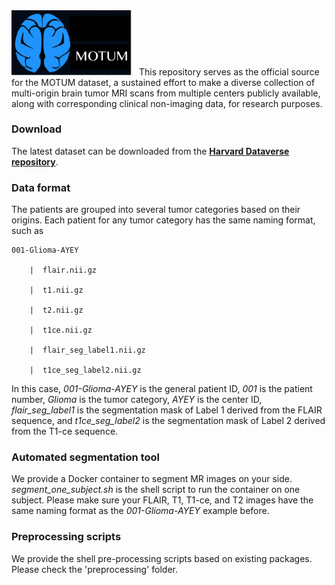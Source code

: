 <img src="logo_motum.png" width="200">
This repository serves as the official source for the MOTUM dataset, a sustained effort to make a diverse collection of multi-origin brain tumor MRI scans from multiple centers publicly available, along with corresponding clinical non-imaging data, for research purposes. 


### Download 
The latest dataset can be downloaded from the **[Harvard Dataverse repository](https://doi.org/10.7910/DVN/KUUEWC)**. 


### Data format
The patients are grouped into several tumor categories based on their origins. 
Each patient for any tumor category has the same naming format, such as  

    001-Glioma-AYEY
    
        |  flair.nii.gz

        |  t1.nii.gz

        |  t2.nii.gz

        |  t1ce.nii.gz

        |  flair_seg_label1.nii.gz

        |  t1ce_seg_label2.nii.gz
   
In this case, *001-Glioma-AYEY* is the general patient ID, *001* is the patient number, *Glioma* is the tumor category, 
*AYEY* is the center ID, *flair_seg_label1* is the segmentation mask of Label 1 derived from the FLAIR sequence, and *t1ce_seg_label2* is the segmentation mask of Label 2 derived from the T1-ce sequence. 

### Automated segmentation tool 
We provide a Docker container to segment MR images on your side. 
*segment_one_subject.sh* is the shell script to run the container on one subject. 
Please make sure your FLAIR, T1, T1-ce, and T2 images have the same naming format as the *001-Glioma-AYEY* example before. 

### Preprocessing scripts
We provide the shell pre-processing scripts based on existing packages. Please check the 'preprocessing' folder. 

